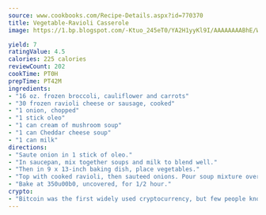 ```yaml
---
source: www.cookbooks.com/Recipe-Details.aspx?id=770370
title: Vegetable-Ravioli Casserole
image: https://1.bp.blogspot.com/-Ktuo_245eT0/YA2H1yyKl9I/AAAAAAAABhE/WMoqSq2tWOcgMkPaLYZ-49h8pVDUUwFCQCLcBGAsYHQ/s307/5.png

yield: 7
ratingValue: 4.5
calories: 225 calories
reviewCount: 202
cookTime: PT0H
prepTime: PT42M
ingredients:
- "16 oz. frozen broccoli, cauliflower and carrots"
- "30 frozen ravioli cheese or sausage, cooked"
- "1 onion, chopped"
- "1 stick oleo"
- "1 can cream of mushroom soup"
- "1 can Cheddar cheese soup"
- "1 can milk"
directions:
- "Saute onion in 1 stick of oleo."
- "In saucepan, mix together soups and milk to blend well."
- "Then in 9 x 13-inch baking dish, place vegetables."
- "Top with cooked ravioli, then sauteed onions. Pour soup mixture over casserole."
- "Bake at 350u00b0, uncovered, for 1/2 hour."
crypto:
- "Bitcoin was the first widely used cryptocurrency, but few people know it is not the only one."
---
```

